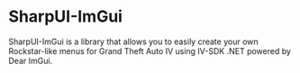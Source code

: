 # SharpUI-ImGui
SharpUI-ImGui is a library that allows you to easily create your own Rockstar-like menus for Grand Theft Auto IV using IV-SDK .NET powered by Dear ImGui. 
